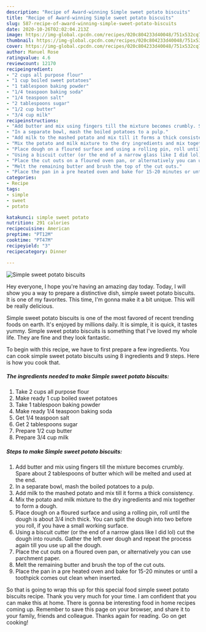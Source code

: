 ```yaml
---
description: "Recipe of Award-winning Simple sweet potato biscuits"
title: "Recipe of Award-winning Simple sweet potato biscuits"
slug: 587-recipe-of-award-winning-simple-sweet-potato-biscuits
date: 2020-10-26T02:02:04.213Z
image: https://img-global.cpcdn.com/recipes/020c804233d40048/751x532cq70/simple-sweet-potato-biscuits-recipe-main-photo.jpg
thumbnail: https://img-global.cpcdn.com/recipes/020c804233d40048/751x532cq70/simple-sweet-potato-biscuits-recipe-main-photo.jpg
cover: https://img-global.cpcdn.com/recipes/020c804233d40048/751x532cq70/simple-sweet-potato-biscuits-recipe-main-photo.jpg
author: Manuel Rose
ratingvalue: 4.6
reviewcount: 12170
recipeingredient:
- "2 cups all purpose flour"
- "1 cup boiled sweet potatoes"
- "1 tablespoon baking powder"
- "1/4 teaspoon baking soda"
- "1/4 teaspoon salt"
- "2 tablespoons sugar"
- "1/2 cup butter"
- "3/4 cup milk"
recipeinstructions:
- "Add butter and mix using fingers till the mixture becomes crumbly. Spare about 2 tablespoons of butter which will be melted and used at the end."
- "In a separate bowl, mash the boiled potatoes to a pulp."
- "Add milk to the mashed potato and mix till it forms a thick consistency."
- "Mix the potato and milk mixture to the dry ingredients and mix together to form a dough."
- "Place dough on a floured surface and using a rolling pin, roll until the dough is about 3/4 inch thick. You can split the dough into two before you roll, if you have a small working surface."
- "Using a biscuit cutter (or the end of a narrow glass like I did lol) cut the dough into rounds. Gather the left over dough and repeat the process again till you use up all the dough."
- "Place the cut outs on a floured oven pan, or alternatively you can use parchment paper."
- "Melt the remaining butter and brush the top of the cut outs."
- "Place the pan in a pre heated oven and bake for 15-20 minutes or until a toothpick comes out clean when inserted."
categories:
- Recipe
tags:
- simple
- sweet
- potato

katakunci: simple sweet potato 
nutrition: 291 calories
recipecuisine: American
preptime: "PT12M"
cooktime: "PT47M"
recipeyield: "3"
recipecategory: Dinner

---
```



![Simple sweet potato biscuits](https://img-global.cpcdn.com/recipes/020c804233d40048/751x532cq70/simple-sweet-potato-biscuits-recipe-main-photo.jpg)

Hey everyone, I hope you're having an amazing day today. Today, I will show you a way to prepare a distinctive dish, simple sweet potato biscuits. It is one of my favorites. This time, I'm gonna make it a bit unique. This will be really delicious.

Simple sweet potato biscuits is one of the most favored of recent trending foods on earth. It's enjoyed by millions daily. It is simple, it is quick, it tastes yummy. Simple sweet potato biscuits is something that I've loved my whole life. They are fine and they look fantastic.




To begin with this recipe, we have to first prepare a few ingredients. You can cook simple sweet potato biscuits using 8 ingredients and 9 steps. Here is how you cook that.

<!--inarticleads1-->

##### The ingredients needed to make Simple sweet potato biscuits:

1. Take 2 cups all purpose flour
1. Make ready 1 cup boiled sweet potatoes
1. Take 1 tablespoon baking powder
1. Make ready 1/4 teaspoon baking soda
1. Get 1/4 teaspoon salt
1. Get 2 tablespoons sugar
1. Prepare 1/2 cup butter
1. Prepare 3/4 cup milk




<!--inarticleads2-->

##### Steps to make Simple sweet potato biscuits:

1. Add butter and mix using fingers till the mixture becomes crumbly. Spare about 2 tablespoons of butter which will be melted and used at the end.
1. In a separate bowl, mash the boiled potatoes to a pulp.
1. Add milk to the mashed potato and mix till it forms a thick consistency.
1. Mix the potato and milk mixture to the dry ingredients and mix together to form a dough.
1. Place dough on a floured surface and using a rolling pin, roll until the dough is about 3/4 inch thick. You can split the dough into two before you roll, if you have a small working surface.
1. Using a biscuit cutter (or the end of a narrow glass like I did lol) cut the dough into rounds. Gather the left over dough and repeat the process again till you use up all the dough.
1. Place the cut outs on a floured oven pan, or alternatively you can use parchment paper.
1. Melt the remaining butter and brush the top of the cut outs.
1. Place the pan in a pre heated oven and bake for 15-20 minutes or until a toothpick comes out clean when inserted.




So that is going to wrap this up for this special food simple sweet potato biscuits recipe. Thank you very much for your time. I am confident that you can make this at home. There is gonna be interesting food in home recipes coming up. Remember to save this page on your browser, and share it to your family, friends and colleague. Thanks again for reading. Go on get cooking!
